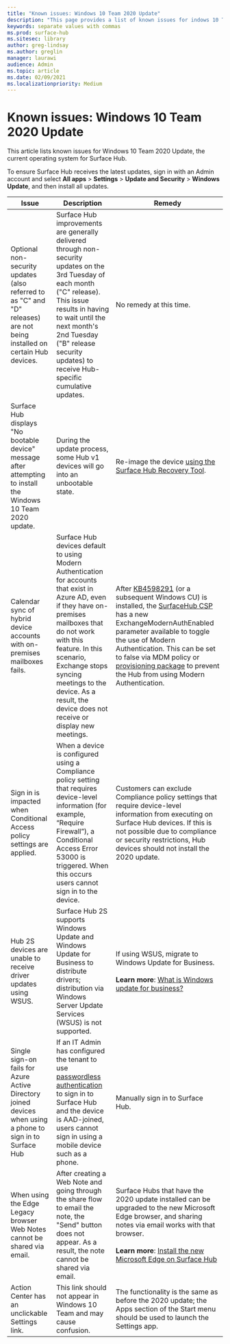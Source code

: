 ```yaml
---
title: "Known issues: Windows 10 Team 2020 Update"
description: "This page provides a list of known issues for indows 10 Team 2020 Update."
keywords: separate values with commas
ms.prod: surface-hub
ms.sitesec: library
author: greg-lindsay
ms.author: greglin
manager: laurawi
audience: Admin
ms.topic: article
ms.date: 02/09/2021
ms.localizationpriority: Medium
---
```

# Known issues: Windows 10 Team 2020 Update 

This article lists known issues for Windows 10 Team 2020 Update, the current operating system for Surface Hub.

To ensure Surface Hub receives the latest updates, sign in with an Admin account and select **All apps** > **Settings** > **Update and Security** > **Windows Update**, and then install all updates.




| Issue                                                                                                   | Description                                                                                                                                                                                                                                                                                                                                                                                                                             | Remedy                                                                                                                                                                                                                                                                                                                                                                                                                                                                                                                            |
| ----------------------------------------------------------------------------------------------------------- | ------------------------------------------------------------------------------------------------------------------------------------------------------------------------------------------------------------------------------------------------------------------------------------------------------------------------------------------------------------------------------------------------------------------------------------------- | ------------------------------------------------------------------------------------------------------------------------------------------------------------------------------------------------------------------------------------------------------------------------------------------------------------------------------------------------------------------------------------------------------------------------------------------------------------------------------------------------------------------------------------- |
| Optional non-security updates (also referred to as "C" and "D" releases) are not being installed on certain Hub devices.            | Surface Hub improvements are generally delivered through non-security updates on the 3rd Tuesday of each month ("C" release). This issue results in having to wait until the next month's 2nd Tuesday ("B" release security updates) to receive Hub-specific cumulative updates. | No remedy at this time.                                                                                                                                                                                                                                                                                                                                     |
| Surface Hub displays "No bootable device" message after attempting to install the Windows 10 Team 2020 update.                                                                        | During the update process, some Hub v1 devices will go into an unbootable state.                                                                                                                                                                                                                                       | Re-image the device [using the Surface Hub Recovery Tool](surface-hub-recovery-tool.md).                                                                                                                                                                                                                                                                                                                                                                   |
| Calendar sync of hybrid device accounts with on-premises mailboxes fails.   | Surface Hub devices default to using Modern Authentication for accounts that exist in Azure AD, even if they have on-premises mailboxes that do not work with this feature. In this scenario, Exchange stops syncing meetings to the device. As a result, the device does not receive or display new meetings.                                                                                                    | After [KB4598291](https://support.microsoft.com/help/4598291) (or a subsequent Windows CU) is installed, the [SurfaceHub CSP](https://docs.microsoft.com/windows/client-management/mdm/surfacehub-csp) has a new ExchangeModernAuthEnabled parameter available to toggle the use of Modern Authentication. This can be set to false via MDM policy or [provisioning package](https://download.microsoft.com/download/8/3/F/83FD5089-D14E-42E3-AF7C-6FC36F80D347/ExchangeModernAuthDisabled.ppkg) to prevent the Hub from using Modern Authentication.                                                                                                |
| Sign in is impacted when Conditional Access policy settings are applied.                                    | When a device is configured using a Compliance policy setting that requires device-level information (for example, “Require Firewall”), a Conditional Access Error 53000 is triggered. When this occurs users cannot sign in to the device.                                                                                                                                                                                                 | Customers can exclude Compliance policy settings that require device-level information from executing on Surface Hub devices. If this is not possible due to compliance or security restrictions, Hub devices should not install the 2020 update. |
| Hub 2S devices are unable to receive driver updates using WSUS.                                             | Surface Hub 2S supports Windows Update and Windows Update for Business to distribute drivers; distribution via Windows Server Update Services (WSUS) is not supported.                                                                                                                                                                                                                                                                      | If using WSUS, migrate to Windows Update for Business.<br> <br>**Learn more**: [What is Windows update for business?](https://docs.microsoft.com/windows/deployment/update/waas-manage-updates-wufb)                                                                                                                                                                                                                                                                                                                            |
| Single sign-on fails for Azure Active Directory joined devices when using a phone to sign in to Surface Hub | If an IT Admin has configured the tenant to use [passwordless authentication](surface-hub-2s-phone-authenticate.md) to sign in to Surface Hub and the device is AAD-joined, users cannot sign in using a mobile device such as a phone.                                                                                                       | Manually sign in to Surface Hub.                                                                                                                                                                                                                                                                                                                                                                                                                                                                                                      |
| When using the Edge Legacy browser Web Notes cannot be shared via email. | After creating a Web Note and going through the share flow to email the note, the "Send" button does not appear. As a result, the note cannot be shared via email. | Surface Hubs that have the 2020 update installed can be upgraded to the new Microsoft Edge browser, and sharing notes via email works with that browser.<br> <br>**Learn more**: [Install the new Microsoft Edge on Surface Hub](surface-hub-install-chromium-edge.md) |
| Action Center has an unclickable Settings link. | This link should not appear in Windows 10 Team and may cause confusion.   | The functionality is the same as before the 2020 update; the  Apps section of the Start menu should be used to launch the Settings app.    |

